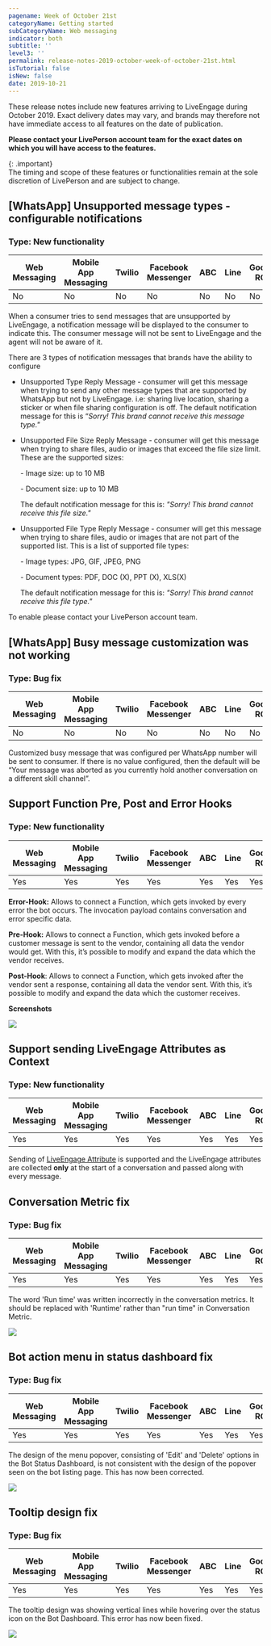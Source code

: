 ```yaml
---
pagename: Week of October 21st
categoryName: Getting started
subCategoryName: Web messaging
indicator: both
subtitle: ''
level3: ''
permalink: release-notes-2019-october-week-of-october-21st.html
isTutorial: false
isNew: false
date: 2019-10-21
---
```

These release notes include new features arriving to LiveEngage during October 2019. Exact delivery dates may vary, and brands may therefore not have immediate access to all features on the date of publication.

**Please contact your LivePerson account team for the exact dates on which you will have access to the features.**

{: .important}  
The timing and scope of these features or functionalities remain at the sole discretion of LivePerson and are subject to change.

## \[WhatsApp\] Unsupported message types - configurable notifications

### Type: New functionality

<div class="tablecontainer">

<table class="releasenotes">

<thead>

<tr class="categoryrow">

<th>Web Messaging</th>

<th>Mobile App Messaging</th>

<th>Twilio</th>

<th>Facebook Messenger</th>

<th>ABC</th>

<th>Line</th>

<th>Google RCS</th>

<th>Google My Business</th>

<th>WhatsApp Business</th>

<th>CM</th>

<th>WeChat</th>

<th>Chat</th>

</tr>

</thead>

<tbody>

<tr>

<td>No</td>

<td>No</td>

<td>No</td>

<td>No</td>

<td>No</td>

<td>No</td>

<td>No</td>

<td>No</td>

<td>Yes</td>

<td>No</td>

<td>No</td>

<td>No</td>

</tr>

</tbody>

</table>

</div>

When a consumer tries to send messages that are unsupported by LiveEngage, a notification message will be displayed to the consumer to indicate this. The consumer message will not be sent to LiveEngage and the agent will not be aware of it.

There are 3 types of notification messages that brands have the ability to configure

* Unsupported Type Reply Message - consumer will get this message when trying to send any other message types that are supported by WhatsApp but not by LiveEngage. i.e: sharing live location, sharing a sticker or when file sharing configuration is off.
  The default notification message for this is “_Sorry! This brand cannot receive this message type."_
* Unsupported File Size Reply Message - consumer will get this message when trying to share files, audio or images that exceed the file size limit. These are the supported sizes:

  \- Image size: up to 10 MB

  \- Document size: up to 10 MB

  The default notification message for this is: _"Sorry! This brand cannot receive this file size."_
* Unsupported File Type Reply Message - consumer will get this message when trying to share files, audio or images that are not part of the supported list. This is a list of supported file types:

  \- Image types: JPG, GIF, JPEG, PNG

  \- Document types: PDF, DOC (X), PPT (X), XLS(X)

  The default notification message for this is: _"Sorry! This brand cannot receive this file type."_

To enable please contact your LivePerson account team.

## \[WhatsApp\] Busy message customization was not working

### Type: Bug fix

<div class="tablecontainer">

<table class="releasenotes">

<thead>

<tr class="categoryrow">

<th>Web Messaging</th>

<th>Mobile App Messaging</th>

<th>Twilio</th>

<th>Facebook Messenger</th>

<th>ABC</th>

<th>Line</th>

<th>Google RCS</th>

<th>Google My Business</th>

<th>WhatsApp Business</th>

<th>CM</th>

<th>WeChat</th>

<th>Chat</th>

</tr>

</thead>

<tbody>

<tr>

<td>No</td>

<td>No</td>

<td>No</td>

<td>No</td>

<td>No</td>

<td>No</td>

<td>No</td>

<td>No</td>

<td>Yes</td>

<td>No</td>

<td>No</td>

<td>No</td>

</tr>

</tbody>

</table>

</div>

Customized busy message that was configured per WhatsApp number will be sent to consumer. If there is no value configured, then the default will be “Your message was aborted as you currently hold another conversation on a different skill channel”.

## Support Function Pre, Post and Error Hooks

### Type: New functionality

<div class="tablecontainer">

<table class="releasenotes">

<thead>

<tr class="categoryrow">

<th>Web Messaging</th>

<th>Mobile App Messaging</th>

<th>Twilio</th>

<th>Facebook Messenger</th>

<th>ABC</th>

<th>Line</th>

<th>Google RCS</th>

<th>Google My Business</th>

<th>WhatsApp Business</th>

<th>CM</th>

<th>WeChat</th>

<th>Chat</th>

</tr>

</thead>

<tbody>

<tr>

<td>Yes</td>

<td>Yes</td>

<td>Yes</td>

<td>Yes</td>

<td>Yes</td>

<td>Yes</td>

<td>Yes</td>

<td>Yes</td>

<td>Yes</td>

<td>Yes</td>

<td>Yes</td>

<td>Yes</td>

</tr>

</tbody>

</table>

</div>

**Error-Hook:** Allows to connect a Function, which gets invoked by every error the bot occurs. The invocation payload contains conversation and error specific data.

**Pre-Hook:** Allows to connect a Function, which gets invoked before a customer message is sent to the vendor, containing all data the vendor would get. With this, it’s possible to modify and expand the data which the vendor receives.

**Post-Hook**: Allows to connect a Function, which gets invoked after the vendor sent a response, containing all data the vendor sent. With this, it’s possible to modify and expand the data which the customer receives.

**Screenshots**

![](img/Pre_Post_Error_Hooks1.png)

## Support sending LiveEngage Attributes as Context

### Type: New functionality

<div class="tablecontainer">

<table class="releasenotes">

<thead>

<tr class="categoryrow">

<th>Web Messaging</th>

<th>Mobile App Messaging</th>

<th>Twilio</th>

<th>Facebook Messenger</th>

<th>ABC</th>

<th>Line</th>

<th>Google RCS</th>

<th>Google My Business</th>

<th>WhatsApp Business</th>

<th>CM</th>

<th>WeChat</th>

<th>Chat</th>

</tr>

</thead>

<tbody>

<tr>

<td>Yes</td>

<td>Yes</td>

<td>Yes</td>

<td>Yes</td>

<td>Yes</td>

<td>Yes</td>

<td>Yes</td>

<td>Yes</td>

<td>Yes</td>

<td>Yes</td>

<td>Yes</td>

<td>Yes</td>

</tr>

</tbody>

</table>

</div>

Sending of [LiveEngage Attribute](https://developers.liveperson.com/engagement-attributes-types-of-engagement-attributes.html) is supported and the LiveEngage attributes are collected **only** at the start of a conversation and passed along with every message.

## Conversation Metric fix

### Type: Bug fix

<div class="tablecontainer">

<table class="releasenotes">

<thead>

<tr class="categoryrow">

<th>Web Messaging</th>

<th>Mobile App Messaging</th>

<th>Twilio</th>

<th>Facebook Messenger</th>

<th>ABC</th>

<th>Line</th>

<th>Google RCS</th>

<th>Google My Business</th>

<th>WhatsApp Business</th>

<th>CM</th>

<th>WeChat</th>

<th>Chat</th>

</tr>

</thead>

<tbody>

<tr>

<td>Yes</td>

<td>Yes</td>

<td>Yes</td>

<td>Yes</td>

<td>Yes</td>

<td>Yes</td>

<td>Yes</td>

<td>Yes</td>

<td>Yes</td>

<td>Yes</td>

<td>Yes</td>

<td>Yes</td>

</tr>

</tbody>

</table>

</div>

The word 'Run time' was written incorrectly in the conversation metrics. It should be replaced with 'Runtime' rather than "run time" in Conversation Metric.

![](img/Run_time_fix.png)

## Bot action menu in status dashboard fix

### Type: Bug fix

<div class="tablecontainer">

<table class="releasenotes">

<thead>

<tr class="categoryrow">

<th>Web Messaging</th>

<th>Mobile App Messaging</th>

<th>Twilio</th>

<th>Facebook Messenger</th>

<th>ABC</th>

<th>Line</th>

<th>Google RCS</th>

<th>Google My Business</th>

<th>WhatsApp Business</th>

<th>CM</th>

<th>WeChat</th>

<th>Chat</th>

</tr>

</thead>

<tbody>

<tr>

<td>Yes</td>

<td>Yes</td>

<td>Yes</td>

<td>Yes</td>

<td>Yes</td>

<td>Yes</td>

<td>Yes</td>

<td>Yes</td>

<td>Yes</td>

<td>Yes</td>

<td>Yes</td>

<td>Yes</td>

</tr>

</tbody>

</table>

</div>

The design of the menu popover, consisting of 'Edit' and 'Delete' options in the Bot Status Dashboard, is not consistent with the design of the popover seen on the bot listing page. This has now been corrected.

![](img/Bot_Connectors_fix2.png)

## Tooltip design fix

### Type: Bug fix

<div class="tablecontainer">

<table class="releasenotes">

<thead>

<tr class="categoryrow">

<th>Web Messaging</th>

<th>Mobile App Messaging</th>

<th>Twilio</th>

<th>Facebook Messenger</th>

<th>ABC</th>

<th>Line</th>

<th>Google RCS</th>

<th>Google My Business</th>

<th>WhatsApp Business</th>

<th>CM</th>

<th>WeChat</th>

<th>Chat</th>

</tr>

</thead>

<tbody>

<tr>

<td>Yes</td>

<td>Yes</td>

<td>Yes</td>

<td>Yes</td>

<td>Yes</td>

<td>Yes</td>

<td>Yes</td>

<td>Yes</td>

<td>Yes</td>

<td>Yes</td>

<td>Yes</td>

<td>Yes</td>

</tr>

</tbody>

</table>

</div>

The tooltip design was showing vertical lines while hovering over the status icon on the Bot Dashboard. This error has now been fixed.

![](img/Bot_Connectors_fix3.png)

